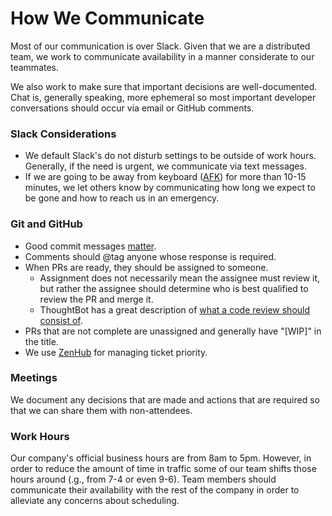 # How We Communicate

Most of our communication is over Slack. Given that we are a distributed team,
we work to communicate availability in a manner considerate to our teammates.

We also work to make sure that important decisions are well-documented. Chat is,
generally speaking, more ephemeral so most important developer conversations
should occur via email or GitHub comments.

### Slack Considerations

- We default Slack's do not disturb settings to be outside of work hours. Generally, if the need is urgent, we
  communicate via text messages.
- If we are going to be away from keyboard
  ([AFK](http://www.internetslang.com/AFK-meaning-definition.asp)) for more than
  10-15 minutes, we let others know by communicating how long we expect to be
  gone and how to reach us in an emergency.

### Git and GitHub

- Good commit messages [matter](http://chris.beams.io/posts/git-commit/).
- Comments should @tag anyone whose response is required.
- When PRs are ready, they should be assigned to someone.
    - Assignment does not necessarily mean the assignee must review it, but
      rather the assignee should determine who is best qualified to review the
      PR and merge it.
    - ThoughtBot has a great description of [what a code review should consist
    of](https://github.com/thoughtbot/guides/tree/master/code-review).
- PRs that are not complete are unassigned and generally have "[WIP]" in the
  title.
- We use [ZenHub](http://zenhub.io) for managing ticket priority.

### Meetings

We document any decisions that are made and actions that are required so that we
can share them with non-attendees.

### Work Hours

Our company's official business hours are from 8am to 5pm. However, in order to
reduce the amount of time in traffic some of our team shifts those hours around
(.g., from 7-4 or even 9-6). Team members should communicate their availability
with the rest of the company in order to alleviate any concerns about
scheduling.
